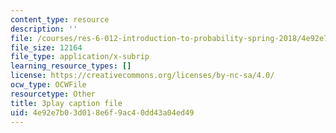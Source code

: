 ```yaml
---
content_type: resource
description: ''
file: /courses/res-6-012-introduction-to-probability-spring-2018/4e92e7b03d018e6f9ac40dd43a04ed49_sG3_Bveu_cA.srt
file_size: 12164
file_type: application/x-subrip
learning_resource_types: []
license: https://creativecommons.org/licenses/by-nc-sa/4.0/
ocw_type: OCWFile
resourcetype: Other
title: 3play caption file
uid: 4e92e7b0-3d01-8e6f-9ac4-0dd43a04ed49
---
```


